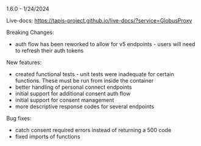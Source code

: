 1.6.0 - 1/24/2024

Live-docs: https://tapis-project.github.io/live-docs/?service=GlobusProxy

Breaking Changes:
 - auth flow has been reworked to allow for v5 endpoints - users will need to refresh their auth tokens

New features:
 - created functional tests - unit tests were inadequate for certain functions. These must be run from inside the container
 - better handling of personal connect endpoints
 - initial support for additional consent auth flow
 - initial support for consent management
 - more descriptive response codes for several endpoints

Bug fixes:
 - catch consent required errors instead of returning a 500 code
 - fixed imports of functions
